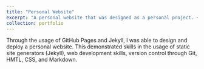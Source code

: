 ```yaml
---
title: "Personal Website"
excerpt: "A personal website that was designed as a personal project. <br/><img src='/images/500x300.png'>"
collection: portfolio
---
```


Through the usage of GitHub Pages and Jekyll, I was able to design and deploy a personal website. This demonstrated skills in the usage of static site generators (Jekyll), web development skills, version control through Git, HMTL, CSS, and Markdown.